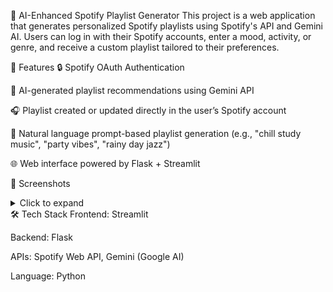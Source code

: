 🎵 AI-Enhanced Spotify Playlist Generator
This project is a web application that generates personalized Spotify playlists using Spotify's API and Gemini AI. Users can log in with their Spotify accounts, enter a mood, activity, or genre, and receive a custom playlist tailored to their preferences.

🚀 Features
🔒 Spotify OAuth Authentication

🧠 AI-generated playlist recommendations using Gemini API

🎧 Playlist created or updated directly in the user’s Spotify account

💬 Natural language prompt-based playlist generation (e.g., "chill study music", "party vibes", "rainy day jazz")

🌐 Web interface powered by Flask + Streamlit

📸 Screenshots
<details> <summary>Click to expand</summary>
Spotify login page

Input mood/activity

Generated playlist display

(You can insert screenshots/carousel here)

</details>
🛠️ Tech Stack
Frontend: Streamlit

Backend: Flask

APIs: Spotify Web API, Gemini (Google AI)

Language: Python
